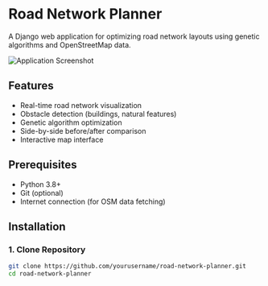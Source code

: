 # Road Network Planner

A Django web application for optimizing road network layouts using genetic algorithms and OpenStreetMap data.

![Application Screenshot](screenshot.png)

## Features
- Real-time road network visualization
- Obstacle detection (buildings, natural features)
- Genetic algorithm optimization
- Side-by-side before/after comparison
- Interactive map interface

## Prerequisites

- Python 3.8+
- Git (optional)
- Internet connection (for OSM data fetching)

## Installation

### 1. Clone Repository
```bash
git clone https://github.com/yourusername/road-network-planner.git
cd road-network-planner 
